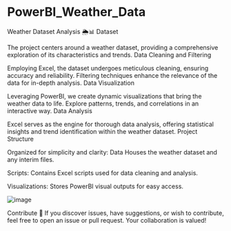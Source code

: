 # PowerBI_Weather_Data
Weather Dataset Analysis 🌦️📊
Dataset

The project centers around a weather dataset, providing a comprehensive exploration of its characteristics and trends.
Data Cleaning and Filtering

Employing Excel, the dataset undergoes meticulous cleaning, ensuring accuracy and reliability. Filtering techniques enhance the relevance of the data for in-depth analysis.
Data Visualization

Leveraging PowerBI, we create dynamic visualizations that bring the weather data to life. Explore patterns, trends, and correlations in an interactive way.
Data Analysis

Excel serves as the engine for thorough data analysis, offering statistical insights and trend identification within the weather dataset.
Project Structure

Organized for simplicity and clarity:
Data
Houses the weather dataset and any interim files.

Scripts: Contains Excel scripts used for data cleaning and analysis.

Visualizations: Stores PowerBI visual outputs for easy access.

![image](https://github.com/soniashah2024/PowerBI_Weather_Data/assets/156097446/456a1735-8091-4c43-9fa7-9c27ec5df864)


Contribute 🚀
If you discover issues, have suggestions, or wish to contribute, feel free to open an issue or pull request. Your collaboration is valued!
